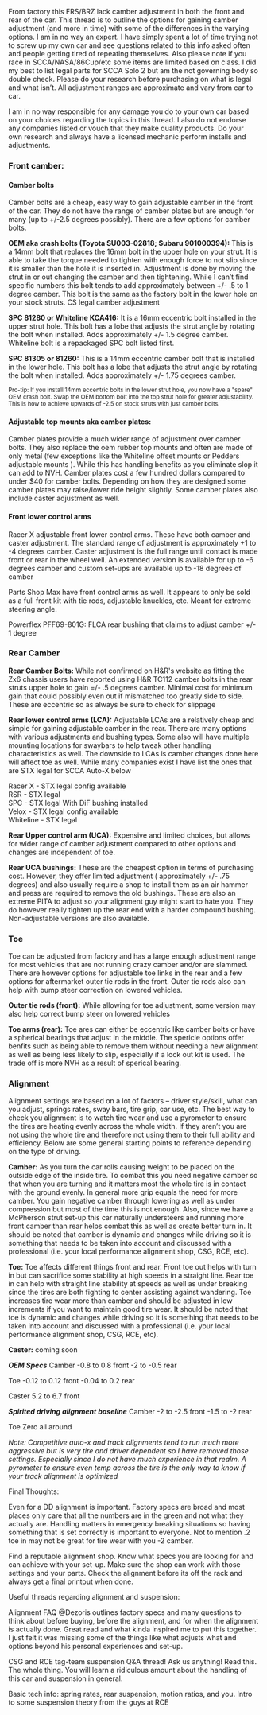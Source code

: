 From factory this FRS/BRZ lack camber adjustment in both the front and rear of the car. This thread is to outline the options for gaining camber adjustment (and more in time) with some of the differences in the varying options. I am in no way an expert. I have simply spent a lot of time trying not to screw up my own car and see questions related to this info asked often and people getting tired of repeating themselves. Also please note if you race in SCCA/NASA/86Cup/etc some items are limited based on class. I did my best to list legal parts for SCCA Solo 2 but am the not governing body so double check. Please do your research before purchasing on what is legal and what isn’t. All adjustment ranges are approximate and vary from car to car.

I am in no way responsible for any damage you do to your own car based on your choices regarding the topics in this thread. I also do not endorse any companies listed or vouch that they make quality products. Do your own research and always have a licensed mechanic perform installs and adjustments.

### Front camber:


#### Camber bolts
Camber bolts are a cheap, easy way to gain adjustable camber in the front of the car. They do not have the range of camber plates but are enough for many (up to +/-2.5 degrees possibly). There are a few options for camber bolts.

**OEM aka crash bolts (Toyota SU003-02818; Subaru 901000394):** This is a 14mm bolt that replaces the 16mm bolt in the upper hole on your strut. It is able to take the torque needed to tighten with enough force to not slip since it is smaller than the hole it is inserted in. Adjustment is done by moving the strut in or out changing the camber and then tightening. While I can’t find specific numbers this bolt tends to add approximately between +/- .5 to 1 degree camber. This bolt is the same as the factory bolt in the lower hole on your stock struts. CS legal camber adjustment

**SPC 81280 or Whiteline KCA416:** It is a 16mm eccentric bolt installed in the upper strut hole. This bolt has a lobe that adjusts the strut angle by rotating the bolt when installed. Adds approximately +/- 1.5 degree camber. Whiteline bolt is a repackaged SPC bolt listed first.

**SPC 81305 or 81260:** This is a 14mm eccentric camber bolt that is installed in the lower hole. This bolt has a lobe that adjusts the strut angle by rotating the bolt when installed. Adds approximately +/- 1.75 degrees camber.

<sup>Pro-tip: If you install 14mm eccentric bolts in the lower strut hole, you now have a "spare" OEM crash bolt. Swap the OEM bottom bolt into the top strut hole for greater adjustability. This is how to achieve upwards of -2.5 on stock struts with just camber bolts.</sup>

#### Adjustable top mounts aka camber plates:
Camber plates provide a much wider range of adjustment over camber bolts. They also replace the oem rubber top mounts and often are made of only metal (few exceptions like the Whiteline offset mounts or Pedders adjustable mounts ). While this has handling benefits as you eliminate slop it can add to NVH. Camber plates cost a few hundred dollars compared to under $40 for camber bolts. Depending on how they are designed some camber plates may raise/lower ride height slightly. Some camber plates also include caster adjustment as well.

#### Front lower control arms

Racer X adjustable front lower control arms. These have both camber and caster adjustment. The standard range of adjustment is approximately +1 to -4 degrees camber. Caster adjustment is the full range until contact is made front or rear in the wheel well. An extended version is available for up to -6 degrees camber and custom set-ups are available up to -18 degrees of camber 

Parts Shop Max have front control arms as well. It appears to only be sold as a full front kit with tie rods, adjustable knuckles, etc. Meant for extreme steering angle.

Powerflex PFF69-801G: FLCA rear bushing that claims to adjust camber +/- 1 degree

### Rear Camber


**Rear Camber Bolts:** While not confirmed on H&R's website as fitting the Zx6 chassis users have reported using H&R TC112 camber bolts in the rear struts upper hole to gain =/- .5 degrees camber. Minimal cost for minimum gain that could possibly even out if mismatched too greatly side to side. These are eccentric so as always be sure to check for slippage

**Rear lower control arms (LCA):** Adjustable LCAs are a relatively cheap and simple for gaining adjustable camber in the rear. There are many options with various adjustments and bushing types. Some also will have multiple mounting locations for swaybars to help tweak other handling characteristics as well. The downside to LCAs is camber changes done here will affect toe as well. While many companies exist I have list the ones that are STX legal for SCCA Auto-X below

Racer X - STX legal config available</br>
RSR - STX legal</br>
SPC - STX legal With DiF bushing installed</br>
Velox - STX legal config available</br>
Whiteline - STX legal</br>

**Rear Upper control arm (UCA):** Expensive and limited choices, but allows for wider range of camber adjustment compared to other options and changes are independent of toe.

**Rear UCA bushings:** These are the cheapest option in terms of purchasing cost. However, they offer limited adjustment ( approximately +/- .75 degrees) and also usually require a shop to install them as an air hammer and press are required to remove the old bushings. These are also an extreme PITA to adjust so your alignment guy might start to hate you. They do however really tighten up the rear end with a harder compound bushing. Non-adjustable versions are also available.

### Toe

Toe can be adjusted from factory and has a large enough adjustment range for most vehicles that are not running crazy camber and/or are slammed. There are however options for adjustable toe links in the rear and a few options for aftermarket outer tie rods in the front. Outer tie rods also can help with bump steer correction on lowered vehicles.

**Outer tie rods (front):** While allowing for toe adjustment, some version may also help correct bump steer on lowered vehicles

**Toe arms (rear):** Toe ares can either be eccentric like camber bolts or have a spherical bearings that adjust in the middle. The spericle options offer benfits such as being able to remove them without needing a new alignment as well as being less likely to slip, especially if a lock out kit is used. The trade off is more NVH as a result of sperical bearing.

### Alignment

Alignment settings are based on a lot of factors – driver style/skill, what can you adjust, springs rates, sway bars, tire grip, car use, etc. The best way to check you alignment is to watch tire wear and use a pyrometer to ensure the tires are heating evenly across the whole width. If they aren’t you are not using the whole tire and therefore not using them to their full ability and efficiency. Below are some general starting points to reference depending on the type of driving.

**Camber:**  As you turn the car rolls causing weight to be placed on the outside edge of the inside tire. To combat this you need negative camber so that when you are turning and it matters most the whole tire is in contact with the ground evenly. In general more grip equals the need for more camber. You gain negative camber through lowering as well as under compression but most of the time this is not enough. Also, since we have a McPherson strut set-up this car naturally understeers and running more front camber than rear helps combat this as well as create better turn in. It should be noted that camber is dynamic and changes while driving so it is something that needs to be taken into account and discussed with a professional (i.e. your local performance alignment shop, CSG, RCE, etc).


**Toe:** Toe affects different things front and rear. Front toe out helps with turn in but can sacrifice some stability at high speeds in a straight line. Rear toe in can help with straight line stability at speeds as well as under breaking since the tires are both fighting to center assisting against wandering. Toe increases tire wear more than camber and should be adjusted in low increments if you want to maintain good tire wear. It should be noted that toe is dynamic and changes while driving so it is something that needs to be taken into account and discussed with a professional (i.e. your local performance alignment shop, CSG, RCE, etc).


**Caster:** coming soon




***OEM Specs***
Camber
-0.8 to 0.8 front
-2 to -0.5 rear

Toe
-0.12 to 0.12 front
-0.04 to 0.2 rear

Caster
5.2 to 6.7 front

***Spirited driving alignment baseline***
Camber
-2 to -2.5 front
-1.5 to -2 rear

Toe
Zero all around

*Note: Competitive auto-x and track alignments tend to run much more aggressive but is very tire and driver dependent so I have removed those settings. Especially since I do not have much experience in that realm. A pyrometer to ensure even temp across the tire is the only way to know if your track alignment is optimized*

Final Thoughts:

Even for a DD alignment is important. Factory specs are broad and most places only care that all the numbers are in the green and not what they actually are. Handling matters in emergency breaking situations so having something that is set correctly is important to everyone. Not to mention .2 toe in may not be great for tire wear with you -2 camber.

Find a reputable alignment shop. Know what specs you are looking for and can achieve with your set-up. Make sure the shop can work with those settings and your parts. Check the alignment before its off the rack and always get a final printout when done.

Useful threads regarding alignment and suspension:

Alignment FAQ
@Dezoris outlines factory specs and many questions to think about before buying, before the alignment, and for when the alignment is actually done. Great read and what kinda inspired me to put this together. I just felt it was missing some of the things like what adjusts what and options beyond his personal experiences and set-up.

CSG and RCE tag-team suspension Q&A thread! Ask us anything!
Read this. The whole thing. You will learn a ridiculous amount about the handling of this car and suspension in general.

Basic tech info: spring rates, rear suspension, motion ratios, and you.
Intro to some suspension theory from the guys at RCE
